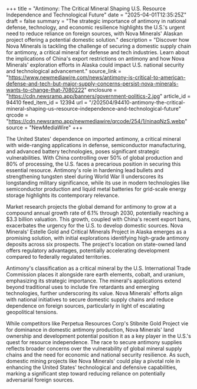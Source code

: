 +++
title = "Antimony: The Critical Mineral Shaping U.S. Resource Independence and Technological Future"
date = "2025-04-01T12:35:25Z"
draft = false
summary = "The strategic importance of antimony in national defense, technology, and economic resilience highlights the U.S.'s urgent need to reduce reliance on foreign sources, with Nova Minerals' Alaskan project offering a potential domestic solution."
description = "Discover how Nova Minerals is tackling the challenge of securing a domestic supply chain for antimony, a critical mineral for defense and tech industries. Learn about the implications of China's export restrictions on antimony and how Nova Minerals' exploration efforts in Alaska could impact U.S. national security and technological advancement."
source_link = "https://www.newmediawire.com/news/antimony-is-critical-to-american-defense-and-tech-but-major-supply-concerns-persist-nova-minerals-wants-to-change-that-7080222"
enclosure = "https://cdn.newsramp.app/banners/government-politics-2.jpg"
article_id = 94410
feed_item_id = 12394
url = "/202504/94410-antimony-the-critical-mineral-shaping-us-resource-independence-and-technological-future"
qrcode = "https://cdn.newsramp.app/newmediawire/qrcode/254/1/ninaqNzS.webp"
source = "NewMediaWire"
+++

<p>The United States' dependence on imported antimony, a critical mineral with wide-ranging applications in defense, semiconductor manufacturing, and advanced battery technologies, poses significant strategic vulnerabilities. With China controlling over 50% of global production and 80% of processing, the U.S. faces a precarious position in securing this essential resource. Antimony's role in hardening lead bullets and strengthening tungsten steel during World War II underscores its longstanding military significance, while its use in modern technologies like semiconductor production and liquid metal batteries for grid-scale energy storage highlights its contemporary relevance.</p><p>Market research projects the global demand for antimony to grow at a compound annual growth rate of 6.1% through 2030, potentially reaching a $3.3 billion valuation. This growth, coupled with China's recent export bans, exacerbates the urgency for the U.S. to develop domestic sources. Nova Minerals' Estelle Gold and Critical Minerals Project in Alaska emerges as a promising solution, with initial explorations identifying high-grade antimony deposits across six prospects. The project's location on state-owned land offers regulatory advantages, potentially accelerating development compared to federally regulated territories.</p><p>Antimony's classification as a critical mineral by the U.S. International Trade Commission places it alongside rare earth elements, cobalt, and uranium, emphasizing its strategic importance. The mineral's applications extend beyond traditional uses to include fire retardants and emerging technologies, further underscoring its value. Nova Minerals' efforts align with national initiatives to secure domestic supply chains and reduce dependence on foreign sources, particularly in light of escalating geopolitical tensions.</p><p>While competitors like Perpetua Resources Corp's Stibnite Gold Project vie for dominance in domestic antimony production, Nova Minerals' land ownership and development potential position it as a key player in the U.S.'s quest for resource independence. The race to secure antimony supplies reflects broader concerns over the vulnerability of global mineral supply chains and the need for economic and national security resilience. As such, domestic mining projects like Nova Minerals' could play a pivotal role in enhancing the United States' technological and defensive capabilities, marking a significant step toward reducing reliance on potentially adversarial foreign sources.</p>